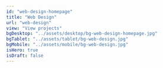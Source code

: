 ```yaml
---
id: "web-design-homepage"
title: "Web Design"
url: "web-design"
view: "View projects"
bgDesktop: "../assets/desktop/bg-web-design-homepage.jpg"
bgTablet: "../assets/tablet/bg-web-design.jpg"
bgMobile: "../assets/mobile/bg-web-design.jpg"
isHero: true
isDraft: false
---
```

